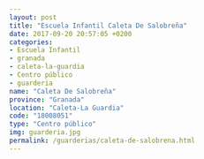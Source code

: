 ```yaml
---
layout: post
title: "Escuela Infantil Caleta De Salobreña"
date: 2017-09-20 20:57:05 +0200
categories:
- Escuela Infantil
- granada
- caleta-la-guardia
- Centro público
- guarderia
name: "Caleta De Salobreña"
province: "Granada"
location: "Caleta-La Guardia"
code: "18008051"
type: "Centro público"
img: guarderia.jpg
permalink: /guarderias/caleta-de-salobrena.html
---
```

